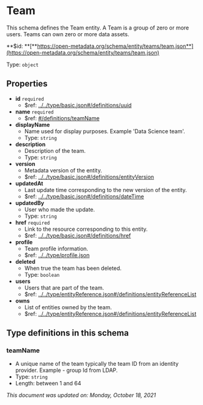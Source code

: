 # Team

This schema defines the Team entity. A Team is a group of zero or more users. Teams can own zero or more data assets.

**$id: **[**https://open-metadata.org/schema/entity/teams/team.json**](https://open-metadata.org/schema/entity/teams/team.json)

Type: `object`

## Properties

* **id** `required`
  * $ref: [../../type/basic.json#/definitions/uuid](../types/basic.md#uuid)
* **name** `required`
  * $ref: [#/definitions/teamName](team.md#teamname)
* **displayName**
  * Name used for display purposes. Example 'Data Science team'.
  * Type: `string`
* **description**
  * Description of the team.
  * Type: `string`
* **version**
  * Metadata version of the entity.
  * $ref: [../../type/basic.json#/definitions/entityVersion](../types/basic.md#entityversion)
* **updatedAt**
  * Last update time corresponding to the new version of the entity.
  * $ref: [../../type/basic.json#/definitions/dateTime](../types/basic.md#datetime)
* **updatedBy**
  * User who made the update.
  * Type: `string`
* **href** `required`
  * Link to the resource corresponding to this entity.
  * $ref: [../../type/basic.json#/definitions/href](../types/basic.md#href)
* **profile**
  * Team profile information.
  * $ref: [../../type/profile.json](../types/profile.md)
* **deleted**
  * When true the team has been deleted.
  * Type: `boolean`
* **users**
  * Users that are part of the team.
  * $ref: [../../type/entityReference.json#/definitions/entityReferenceList](../types/entityreference.md#entityreferencelist)
* **owns**
  * List of entities owned by the team.
  * $ref: [../../type/entityReference.json#/definitions/entityReferenceList](../types/entityreference.md#entityreferencelist)

## Type definitions in this schema

### teamName

* A unique name of the team typically the team ID from an identity provider. Example - group Id from LDAP.
* Type: `string`
* Length: between 1 and 64

_This document was updated on: Monday, October 18, 2021_
